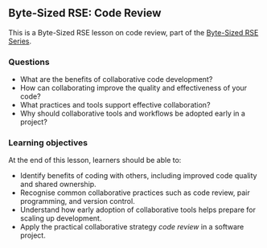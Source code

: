 ## Byte-Sized RSE: Code Review

This is a Byte-Sized RSE lesson on code review, part of the [Byte-Sized RSE Series](https://github.com/carpentries-incubator/byte-sized-rse-overview/tree/main).

### Questions

- What are the benefits of collaborative code development?
- How can collaborating improve the quality and effectiveness of your code?
- What practices and tools support effective collaboration?
- Why should collaborative tools and workflows be adopted early in a project?

### Learning objectives

At the end of this lesson, learners should be able to:

- Identify benefits of coding with others, including improved code quality and shared ownership.
- Recognise common collaborative practices such as code review, pair programming, and version control.
- Understand how early adoption of collaborative tools helps prepare for scaling up development.
- Apply the practical collaborative strategy *code review* in a software project.